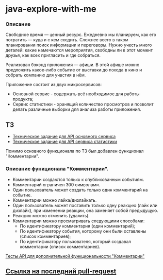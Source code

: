 # java-explore-with-me

### Описание

Свободное время — ценный ресурс. Ежедневно мы планируем, как его потратить — куда и с кем сходить. Сложнее всего в 
таком планировании поиск информации и переговоры. Нужно учесть много деталей: какие намечаются мероприятия, свободны ли в этот момент друзья, как всех пригласить и где собраться.

Реализован бэкэнд приложения — афиши.
В этой афише можно предложить какое-либо событие от выставки до похода в кино и собрать компанию для участия в нём.

Приложение состоит из двух микросервисов:

- Основной сервис - содержать всё необходимое для работы продукта;
- Сервис статистики - хранящий количество просмотров и позволит делать различные выборки для анализа работы приложения.

## ТЗ

- [Техническое задание для API основного сервиса](./ewm-main-service-spec.json)
- [Техническое задание для API сервиса статистики](./ewm-stats-service-spec.json)

Помимо основного функционала по ТЗ был добавлен функционал "Комментарии".

### Описание функционала "Комментарии".
- Комментарии создаются только к опубликованным событиям.
- Комментарий ограничен 300 символами.
- Один пользователь может создать только один комментарий на событие.
- Комментарии можно лайка/дизлайкать. 
- Один пользователь может поставить только одну реакцию (лайк или дизлайк), при изменении реакции, она заменяет собой предыдущую.
- Реакцию можно отменить (удалить).
- Комментарии можно просматривать следующими способами:
  - По идентификатору комментария (один комментарий);
  - По идентификатору события, которому они были оставлены (список комментариев);
  - По идентификатору пользователя, который создавал комментарии (список комментариев).


[Тесты API для дополнительной функциональности "Комментарии"](./postman/feature.json)

## [Ссылка на последний pull-request](https://github.com/raaCodeCat/java-explore-with-me/pull/3)